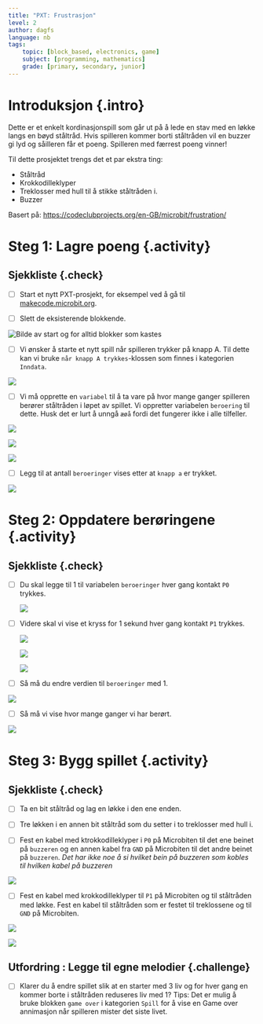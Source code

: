 ```yaml
---
title: "PXT: Frustrasjon"
level: 2
author: dagfs
language: nb
tags:
    topic: [block_based, electronics, game]
    subject: [programming, mathematics]
    grade: [primary, secondary, junior]
---
```


# Introduksjon {.intro}

Dette er et enkelt kordinasjonspill som går ut på å lede en stav med en løkke langs en bøyd ståltråd. Hvis spilleren kommer borti ståltråden vil en buzzer gi lyd og såilleren får et poeng. Spilleren med færrest poeng vinner!

Til dette prosjektet trengs det et par ekstra ting:

- Ståltråd
- Krokkodilleklyper
- Treklosser med hull til å stikke ståltråden i.
- Buzzer

Basert på: https://codeclubprojects.org/en-GB/microbit/frustration/

# Steg 1: Lagre poeng {.activity}

## Sjekkliste {.check}

- [ ] Start et nytt PXT-prosjekt, for eksempel ved å gå til
  [makecode.microbit.org](https://makecode.microbit.org/?lang=no).

- [ ] Slett de eksisterende blokkende.

 ![Bilde av start og for alltid blokker som kastes](slett_standard_blokker.png)

- [ ] Vi ønsker å starte et nytt spill når spilleren trykker på knapp A. Til dette kan vi bruke `når knapp A trykkes`-klossen som finnes i kategorien `Inndata`.

 ![](naar_a_trykkes.png)


  - [ ] Vi må opprette en `variabel` til å ta vare på hvor mange ganger spilleren berører ståltråden i løpet av spillet. Vi oppretter variabelen `beroering` til dette. Husk det er lurt å unngå `æøå` fordi det fungerer ikke i alle tilfeller.

   ![](lag_variabel_beroeringer.png)

   ![](lag_variabel_beroeringer2.png)

   ![](variabel_beroeringer.png)



   - [ ] Legg til at antall `beroeringer` vises etter at `knapp a` er trykket.

  ![](vis_tall_beroeringer.png)  

# Steg 2: Oppdatere berøringene {.activity}

## Sjekkliste {.check}

- [ ] Du skal legge til 1 til variabelen `beroeringer` hver gang kontakt `P0` trykkes.

	![](kontakt_p0_trykkes.png)

- [ ] Videre skal vi vise et kryss for 1 sekund hver gang kontakt `P1` trykkes.

  ![](pin1_bilde.png)

  ![](pin1_musikk.png)

  ![](pin1_pause.png)

- [ ] Så må du endre verdien til `beroeringer` med 1.

![](endre_beroeringer.png)

- [ ] Så må vi vise hvor mange ganger  vi har berørt.

![](vis_beroeringer.png)


# Steg 3: Bygg spillet {.activity}


## Sjekkliste {.check}

- [ ] Ta en bit ståltråd og lag en løkke i den ene enden.

- [ ] Tre løkken i en annen bit ståltråd som du setter i to treklosser med hull i.

- [ ] Fest en kabel med ktrokkodilleklyper i `P0` på Microbiten til det ene beinet på `buzzeren` og en annen kabel fra `GND` på Microbiten til det andre beinet på `buzzeren`. *Det har ikke noe å si hvilket bein på buzzeren som kobles til hvilken kabel på buzzeren*

![](buzzer.png)

- [ ] Fest en kabel med krokkodilleklyper til `P1` på Microbiten og til ståltråden med løkke. Fest en kabel til ståltråden som er festet til treklossene og til `GND` på Microbiten.

![](buzzwire.png)

![](microbit.png)

## Utfordring : Legge til egne melodier {.challenge}

- [ ] Klarer du å endre spillet slik at en starter med 3 liv og for hver gang en kommer borte i ståltråden reduseres liv med 1?
Tips: Det er mulig å bruke blokken `game over` i kategorien `Spill` for å vise en Game over annimasjon når spilleren mister det siste livet.
